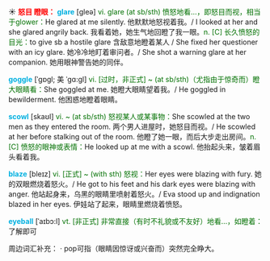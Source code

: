 ☀ <font color="red">**怒目 瞪眼：**</font>
<font color="sky blue">**glare**</font> [ɡleə] 
<font color="rgb(227, 108, 9)">vi. glare (at sb/sth) 愤怒地看…，即怒目而视，相当于glower：</font>He glared at me silently. 他默默地怒视着我。/ I looked at her and she glared angrily back. 我看着她，她生气地回瞪了我一眼。<font color="rgb(227, 108, 9)">n. [C] 长久愤怒的目光：</font>to give sb a hostile glare 含敌意地瞪着某人 / She fixed her questioner with an icy glare. 她冷冷地盯着审问者。/ She shot a warning glare at her companion. 她用眼神警告她的同伴。
           
<font color="sky blue">**goggle**</font> [ˈgɒgl; 美 ˈgɑ:gl]
<font color="rgb(227, 108, 9)">vi. [过时，非正式] ~ (at sb/sth)（尤指由于惊奇而）瞪大眼睛看：</font>She goggled at me. 她瞪大眼睛望着我。/ He goggled in bewilderment. 他困惑地瞪着眼睛。           

<font color="sky blue">**scowl**</font> [skaʊl]
<font color="rgb(227, 108, 9)">vi. ~ (at sb/sth) 怒视某人或某事物：</font>She scowled at the two men as they entered the room. 两个男人进屋时，她怒目而视。/ He scowled at her before stalking out of the room. 他瞪了她一眼，而后大步走出房间。<font color="rgb(227, 108, 9)">n. [C] 愤怒的眼神或表情：</font>He looked up at me with a scowl. 他抬起头来，皱着眉头看着我。
                   
<font color="sky blue">**blaze**</font> [bleɪz]
<font color="rgb(227, 108, 9)">vi. [正式] ~ (with sth) 怒视：</font>Her eyes were blazing with fury. 她的双眼燃烧着怒火。/ He got to his feet and his dark eyes were blazing with anger. 他站起身来，乌黑的眼睛里喷射着怒火。/ Eva stood up and indignation blazed in her eyes. 伊娃站了起来，眼睛里燃烧着愤怒。

<font color="sky blue">**eyeball**</font> [ˈaɪbɔ:l]
<font color="rgb(227, 108, 9)">vt. [非正式] 非常直接（有时不礼貌或不友好）地看…，如瞪着：</font>了解即可

周边词汇补充：
· pop可指（眼睛因惊讶或兴奋而）突然完全睁大。
